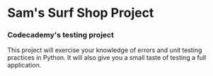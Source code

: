 # Sam's Surf Shop Project

### Codecademy's testing project

This project will exercise your knowledge of errors and unit testing practices in Python. 
It will also give you a small taste of testing a full application.
